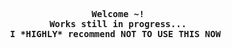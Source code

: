 <p align='center'>
  <samp><b>Welcome ~!</b><br>
  <b>Works still in progress...</b><br>
    <b>I *HIGHLY* recommend NOT TO USE THIS NOW</b>
  </samp>
  <img source="20-05-17_16:20:19.png">
</p>
